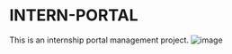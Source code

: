 # INTERN-PORTAL
This is an internship portal management project.
![image](https://user-images.githubusercontent.com/56003652/136532233-03059bb8-4fbf-47eb-aa93-4a69bd5a53ea.png)
